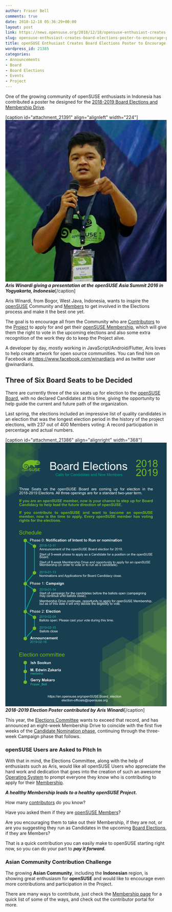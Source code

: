 ```yaml
---
author: Fraser Bell
comments: true
date: 2018-12-18 05:36:29+00:00
layout: post
link: https://news.opensuse.org/2018/12/18/opensuse-enthusiast-creates-board-elections-poster-to-encourage-participation/
slug: opensuse-enthusiast-creates-board-elections-poster-to-encourage-participation
title: openSUSE Enthusiast Creates Board Elections Poster to Encourage Participation
wordpress_id: 21385
categories:
- Announcements
- Board
- Board Elections
- Events
- Project
---
```


One of the growing community of openSUSE enthusiasts in Indonesia has contributed a poster he designed for the [2018-2019 Board Elections and Membership Drive](https://en.opensuse.org/openSUSE:Board_election).

[caption id="attachment_21391" align="alignleft" width="224"][![Aris Winardi](/wp-content/uploads/2018/12/aris_winardi.jpg)](/wp-content/uploads/2018/12/aris_winardi.jpg) **_Aris Winardi giving a presentation at the openSUSE Asia Summit 2016 in Yogyakarta, Indonesia_**[/caption]

Aris Winardi, from Bogor, West Java, Indonesia, wants to inspire the [openSUSE](https://www.opensuse.org/) Community and [Members](https://en.opensuse.org/openSUSE:Members) to get involved in the Elections process and make it the best one yet.

The goal is to encourage all from the Community who are [Contributors](https://en.opensuse.org/Portal:How_to_participate) to the [Project](https://en.opensuse.org/Portal:Project) to apply for and get their [openSUSE Membership](https://en.opensuse.org/openSUSE:Members), which will give them the right to vote in the upcoming elections and also some extra recognition of the work they do to keep the Project alive.

A developer by day, mostly working in JavaScript/Android/Flutter, Aris loves to help create artwork for open source communities. You can find him on Facebook at https://www.facebook.com/winardiaris and as twitter user @winardiaris.




## Three of Six Board Seats to be Decided


There are currently three of the six seats up for election to the [openSUSE Board](https://en.opensuse.org/openSUSE:Board), with no declared Candidates at this time, giving the opportunity to help guide the current and future path of the organization.

Last spring, the elections included an impressive list of quality candidates in an election that was the longest election period in the history of the project elections, with 237 out of 400 Members voting: A record participation in percentage and actual numbers.

[caption id="attachment_21386" align="alignright" width="368"][![2018-2019 Election Poster contributed by Aris Winardi](/wp-content/uploads/2018/12/poster-election.png)](/wp-content/uploads/2018/12/poster-election.png) **_2018-2019 Election Poster contributed by Aris Winardi_**[/caption]

This year, the [Elections Committee](mailto:election-officials@opensuse.org) wants to exceed that record, and has announced an eight-week Membership Drive to coincide with the first five weeks of the [Candidate Nomination phase](https://en.opensuse.org/openSUSE:Board_election), continuing through the three-week Campaign phase that follows.


### openSUSE Users are Asked to Pitch In


With that in mind, the Elections Committee, along with the help of enthusiasts such as Aris, would like all openSUSE Users who appreciate the hard work and dedication that goes into the creation of such an awesome [Operating System](https://www.opensuse.org/) to prompt everyone they know who is contributing to apply for their [Membership](https://en.opensuse.org/openSUSE:Members).

_**A healthy Membership leads to a healthy openSUSE Project.**_

How many [contributors](https://en.opensuse.org/Portal:How_to_participate) do you know?

Have you asked them if they are [openSUSE Members](https://en.opensuse.org/openSUSE:Members)?

Are you encouraging them to take out their Membership, if they are not, or are you suggesting they run as Candidates in the upcoming [Board Elections](https://en.opensuse.org/openSUSE:Board_election), if they are Members?

That is a quick contribution you can easily make to openSUSE starting right now, so you can do your part to _**pay it forward.**_


### Asian Community Contribution Challenge


The growing **Asian Community**, including the **Indonesian** region, is showing great enthusiasm for **openSUSE** and would like to encourage even more contributions and participation in the Project.

There are many ways to contribute, just check the [Membership page](https://en.opensuse.org/openSUSE:Members) for a quick list of some of the ways, and check out the contributor portal for more.
